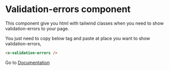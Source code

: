 # Validation-errors component
This component give you html with tailwind classes when you need to show validation-errors to your page.


You just need to copy below tag and paste at place you want to show validation-errors,

```html
<x-validation-errors />
```

Go to [Documentation](../README.md)